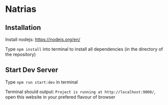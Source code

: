 # Natrias

## Installation

Install nodejs: https://nodejs.org/en/

Type `npm install` into terminal to install all dependencies (in the directory of the repository)

## Start Dev Server
Type `npm run start:dev` in terminal

Terminal should output: `Project is running at http://localhost:9000/`, open this website in your prefered flavour of browser
